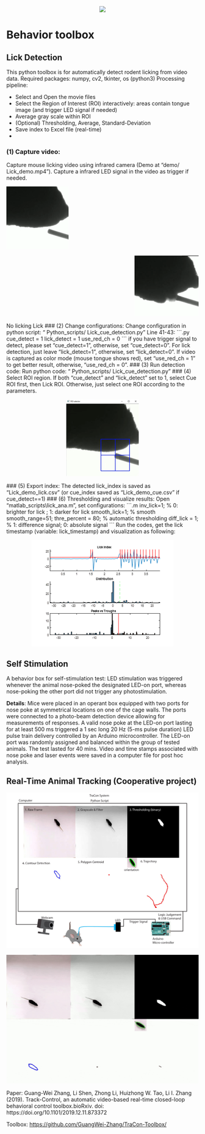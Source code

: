 <p align="center">
  <img src="https://li-shen-amy.github.io/profile/images/projects/behavior.jpg" />
</p>

# Behavior toolbox

## Lick Detection
This python toolbox is for automatically detect rodent licking from video data.
Required packages: numpy, cv2, tkinter, os (python3)
Processing pipeline: 
- Select and Open the movie files
- Select the Region of Interest (ROI) interactively: areas contain tongue image (and trigger LED signal if needed)
- Average gray scale within ROI
- (Optional) Thresholding, Average, Standard-Deviation 
- Save index to Excel file (real-time)
- 
### (1)	Capture video:
Capture mouse licking video using infrared camera (Demo at “demo/ Lick_demo.mp4”). Capture a infrared LED signal in the video as trigger if needed.
        <p align="left">
  <img src="https://github.com/li-shen-amy/behavior/raw/main/lick_detect/demo/no_lick.png" />
</p>      
      <p align="right">
  <img src="https://github.com/li-shen-amy/behavior/raw/main/lick_detect/demo/licking.png" />
</p>     
            No licking                                                                          Lick
### (2)	Change configurations:
Change configuration in python script: “ Python_scripts/ Lick_cue_detection.py” Line 41-43:
```.py
cue_detect = 1
lick_detect = 1
use_red_ch = 0
```
if you have trigger signal to detect, please set “cue_detect=1”, otherwise, set “cue_detect=0”.
For lick detection, just leave “lick_detect=1”, otherwise, set “lick_detect=0”.
If video is captured as color mode (mouse tongue shows red), set “use_red_ch = 1” to get better result, otherwise, “use_red_ch = 0”.
### (3)	Run detection code:
Run python code: “ Python_scripts/ Lick_cue_detection.py”
### (4)	Select ROI region. 
If both “cue_detect” and “lick_detect” set to 1, select Cue ROI first, then Lick ROI. Otherwise, just select one ROI according to the parameters.
         <p align="center">
  <img src="https://github.com/li-shen-amy/behavior/raw/main/lick_detect/demo/ROI_selection.png" />
</p>  
### (5)	Export index:
The detected lick_index is saved as “Lick_demo_lick.csv” (or cue_index saved as “Lick_demo_cue.csv” if cue_detect==1)  
### (6)	Thresholding and visualize results:
Open “matlab_scripts\lick_ana.m”, set configurations:
```.m
inv_lick=1; % 0: brighter for lick ; 1: darker for lick
smooth_lick=1; % smooth
smooth_range=51;
thre_percent = 80; % automatic thresholding
diff_lick = 1; % 1: difference signal; 0: absolute signal
```
Run the codes, get the lick timestamp (variable: lick_timestamp) and visualization as following:
        <p align="center">
  <img src="https://github.com/li-shen-amy/behavior/raw/main/lick_detect/demo/vis_lick.png" />
</p>  
 


## Self Stimulation
A behavior box for self-stimulation test: LED stimulation was triggered whenever the animal nose-poked the designated LED-on port, whereas nose-poking the other port did not trigger any photostimulation.

**Details**: Mice were placed in an operant box equipped with two ports for nose poke at symmetrical locations on one of the cage walls. The ports were connected to a photo-beam detection device allowing for measurements of responses. A valid nose poke at the LED-on port lasting for at least 500 ms triggered a 1 sec long 20 Hz (5-ms pulse duration) LED pulse train delivery controlled by an Arduino microcontroller. The LED-on port was randomly assigned and balanced within the group of tested animals. The test lasted for 40 mins. Video and time stamps associated with nose poke and laser events were saved in a computer file for post hoc analysis.

## Real-Time Animal Tracking (Cooperative project)
<p align="center">
  <img src="https://github.com/GuangWei-Zhang/TraCon-Toolbox/raw/master/Images/Architecture.jpg" />
</p>
<p align="center">
  <img src="
https://github.com/GuangWei-Zhang/TraCon-Toolbox/raw/master/Gif_folder/demo_1.gif" />
</p>
Paper: Guang-Wei Zhang, Li Shen, Zhong Li,  Huizhong W. Tao, Li I. Zhang (2019). Track-Control, an automatic video-based real-time closed-loop behavioral control toolbox.bioRxiv. doi: https://doi.org/10.1101/2019.12.11.873372

Toolbox: https://github.com/GuangWei-Zhang/TraCon-Toolbox/
